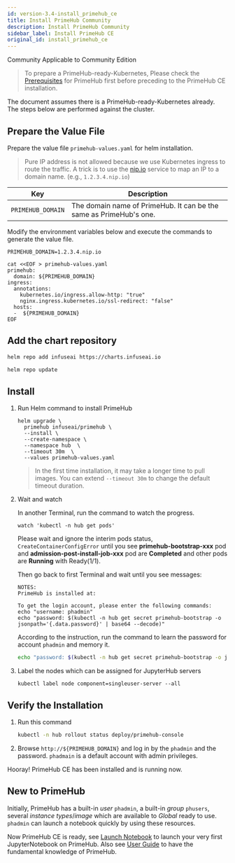 ```yaml
---
id: version-3.4-install_primehub_ce
title: Install PrimeHub Community
description: Install PrimeHub Community
sidebar_label: Install PrimeHub CE
original_id: install_primehub_ce
---
```

<div class="label-sect">
  <div class="ce-only tooltip">Community
    <span class="tooltiptext">Applicable to Community Edition</span>
  </div>
</div>

>To prepare a PrimeHub-ready-Kubernetes, Please check the [Prerequisites](prerequisites) for PrimeHub first before preceding to the PrimeHub CE installation.

The document assumes there is a PrimeHub-ready-Kubernetes already. The steps below are performed against the cluster.

## Prepare the Value File

Prepare the value file `primehub-values.yaml` for helm installation.

> Pure IP address is not allowed because we use Kubernetes ingress to route the traffic. A trick is to use the [nip.io](https://nip.io/) service to map an IP to a domain name. (e.g., `1.2.3.4.nip.io`)

Key | Description
----|------------------------------------
`PRIMEHUB_DOMAIN` | The domain name of PrimeHub. It can be the same as PrimeHub's one.



Modify the environment variables below and execute the commands to generate the value file.

```
PRIMEHUB_DOMAIN=1.2.3.4.nip.io

cat <<EOF > primehub-values.yaml
primehub:
  domain: ${PRIMEHUB_DOMAIN}
ingress:
  annotations:
    kubernetes.io/ingress.allow-http: "true"
    nginx.ingress.kubernetes.io/ssl-redirect: "false"
  hosts:
  -  ${PRIMEHUB_DOMAIN}
EOF
```

## Add the chart repository

```bash
helm repo add infuseai https://charts.infuseai.io
```

```bash
helm repo update
```

## Install

1. Run Helm command to install PrimeHub

   ```
   helm upgrade \
     primehub infuseai/primehub \
     --install \
     --create-namespace \
     --namespace hub  \
     --timeout 30m  \
     --values primehub-values.yaml
   ```

   > In the first time installation, it may take a longer time to pull images. You can extend `--timeout 30m` to change the default timeout duration.

2. Wait and watch
   
   In another Terminal, run the command to watch the progress.
   ```
   watch 'kubectl -n hub get pods'
   ```

    Please wait and ignore the interim pods status, `CreateContainerConfigError` until you see **primehub-bootstrap-xxx** pod and **admission-post-install-job-xxx** pod are **Completed** and other pods are **Running** with Ready(1/1).

    Then go back to first Terminal and wait until you see messages:

    ```text
    NOTES:
    PrimeHub is installed at:

    To get the login account, please enter the following commands:
    echo "username: phadmin"
    echo "password: $(kubectl -n hub get secret primehub-bootstrap -o jsonpath='{.data.password}' | base64 --decode)"
    ```

    According to the instruction, run the command to learn the password for account `phadmin` and memory it.

    ```bash
    echo "password: $(kubectl -n hub get secret primehub-bootstrap -o jsonpath='{.data.password}' | base64 --decode)"
    ```

3. Label the nodes which can be assigned for JupyterHub servers

   ```
   kubectl label node component=singleuser-server --all
   ```

## Verify the Installation

1. Run this command

   ```bash
   kubectl -n hub rollout status deploy/primehub-console
   ```

2. Browse `http://${PRIMEHUB_DOMAIN}` and log in by the `phadmin` and the password. `phadmain` is a default account with admin privileges.

Hooray! PrimeHub CE has been installed and is running now. 

## New to PrimeHub

Initially, PrimeHub has a built-in *user* `phadmin`, a built-in *group* `phusers`, several *instance types*/*image* which are available to *Global* ready to use. `phadmin` can launch a notebook quickly by using these resources. 

Now PrimeHub CE is ready, see [Launch Notebook](../quickstart/launch-project) to launch your very first JupyterNotebook on PrimeHub. Also see [User Guide](../quickstart/login-portal-user) to have the fundamental knowledge of PrimeHub.

